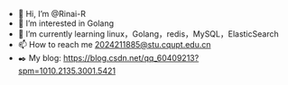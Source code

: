 - 👋 Hi, I’m @Rinai-R
- 👀 I’m interested in Golang
- 🌱 I’m currently learning linux，Golang，redis，MySQL，ElasticSearch
- 📫 How to reach me 2024211885@stu.cqupt.edu.cn
- ✒️ My blog:
https://blog.csdn.net/qq_60409213?spm=1010.2135.3001.5421
<!---
Rinai-R/Rinai-R is a ✨ special ✨ repository because its `README.md` (this file) appears on your GitHub profile.
You can click the Preview link to take a look at your changes.
--->
